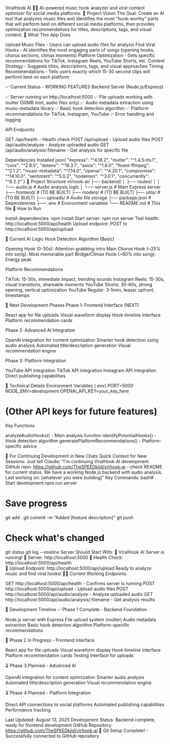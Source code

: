 ViralHook AI 🎵✨
AI-powered music hook analyzer and viral content optimizer for social media platforms.
🎯 Project Vision
The Goal: Create an AI tool that analyzes music files and identifies the most "hook-worthy" parts that will perform best on different social media platforms, then provides optimization recommendations for titles, descriptions, tags, and visual content.
🎵 What This App Does

Upload Music Files - Users can upload audio files for analysis
Find Viral Hooks - AI identifies the most engaging parts of songs (opening hooks, chorus sections, climax moments)
Platform Optimization - Gets specific recommendations for TikTok, Instagram Reels, YouTube Shorts, etc.
Content Strategy - Suggests titles, descriptions, tags, and visual approaches
Timing Recommendations - Tells users exactly which 15-30 second clips will perform best on each platform

✅ Current Status - WORKING FEATURES
Backend Server (Node.js/Express)

✅ Server running on http://localhost:5000
✅ File uploads working with multer (50MB limit, audio files only)
✅ Audio metadata extraction using music-metadata library
✅ Basic hook detection algorithm
✅ Platform recommendations for TikTok, Instagram, YouTube
✅ Error handling and logging

API Endpoints

GET /api/health - Health check
POST /api/upload - Upload audio files
POST /api/audio/analyze - Analyze uploaded audio
GET /api/audio/analysis/:filename - Get analysis for specific file

Dependencies Installed
json{
  "express": "^4.18.2",
  "multer": "^1.4.5-lts.1", 
  "cors": "^2.8.5",
  "dotenv": "^16.3.1",
  "axios": "^1.6.0",
  "fluent-ffmpeg": "^2.1.2",
  "music-metadata": "^7.14.0",
  "openai": "^4.20.1",
  "compromise": "^14.10.0",
  "sentiment": "^5.0.2",
  "nodemon": "^3.0.1",
  "concurrently": "^8.2.2"
}
📁 Project Structure
virhook-ai/
├── backend/
│   ├── routes/
│   │   └── audio.js          # Audio analysis logic
│   └── server.js             # Main Express server
├── frontend/                 # (TO BE BUILT)
├── models/                   # (TO BE BUILT) 
├── utils/                    # (TO BE BUILT)
├── uploads/                  # Audio file storage
├── package.json              # Dependencies
├── .env                      # Environment variables
└── README.md                 # This file
🚀 How to Run

Install dependencies: npm install
Start server: npm run server
Test health: http://localhost:5000/api/health
Upload endpoint: POST to http://localhost:5000/api/upload

🧠 Current AI Logic
Hook Detection Algorithm (Basic)

Opening Hook (0-30s): Attention-grabbing intro
Main Chorus Hook (~25% into song): Most memorable part
Bridge/Climax Hook (~60% into song): Energy peak

Platform Recommendations

TikTok: 15-30s, immediate impact, trending sounds
Instagram Reels: 15-30s, visual transitions, shareable moments
YouTube Shorts: 30-60s, strong opening, vertical optimization
YouTube Regular: 3-5min, teaser upfront, timestamps

🎯 Next Development Phases
Phase 1: Frontend Interface (NEXT)

 React app for file uploads
 Visual waveform display
 Hook timeline interface
 Platform recommendation cards

Phase 2: Advanced AI Integration

 OpenAI integration for content optimization
 Smarter hook detection using audio analysis
 Automated title/description generation
 Visual recommendation engine

Phase 3: Platform Integration

 YouTube API integration
 TikTok API integration
 Instagram API integration
 Direct publishing capabilities

🔧 Technical Details
Environment Variables (.env)
PORT=5000
NODE_ENV=development
OPENAI_API_KEY=your_key_here
# (Other API keys for future features)
Key Functions

analyzeAudioHooks() - Main analysis function
identifyPotentialHooks() - Hook detection algorithm
generatePlatformRecommendations() - Platform-specific advice

🔄 For Continuing Development in New Chats
Quick Context for New Sessions:
Just tell Claude: "I'm continuing ViralHook AI development. GitHub repo: https://github.com/TheSPEEDkiid/virhook-ai - check README for current status. We have a working Node.js backend with audio analysis. Last working on: [whatever you were building]"
Key Commands:
bash# Start development
npm run server

# Save progress  
git add .
git commit -m "Added [feature description]"
git push

# Check what's changed
git status
git log --oneline
Server Should Start With:
🚀 ViralHook AI Server is running!
📡 Server: http://localhost:5000
💚 Health Check: http://localhost:5000/api/health  
📁 Upload Endpoint: http://localhost:5000/api/upload
Ready to analyze music and find viral hooks! 🎵✨
Current Working Endpoints:

GET http://localhost:5000/api/health - Confirms server is running
POST http://localhost:5000/api/upload - Upload audio files
POST http://localhost:5000/api/audio/analyze - Analyze uploaded audio
GET http://localhost:5000/api/audio/analysis/:filename - Get analysis results

📅 Development Timeline
✅ Phase 1 Complete - Backend Foundation

Node.js server with Express
File upload system (multer)
Audio metadata extraction
Basic hook detection algorithm
Platform-specific recommendations

🔄 Phase 2 In Progress - Frontend Interface

React app for file uploads
Visual waveform display
Hook timeline interface
Platform recommendation cards
Testing interface for uploads

⏳ Phase 3 Planned - Advanced AI

OpenAI integration for content optimization
Smarter audio analysis
Automated title/description generation
Visual recommendation engine

⏳ Phase 4 Planned - Platform Integration

Direct API connections to social platforms
Automated publishing capabilities
Performance tracking


Last Updated: August 13, 2025
Development Status: Backend complete, ready for frontend development
GitHub Repository: https://github.com/TheSPEEDkiid/virhook-ai
🚀 Git Setup Complete! - Successfully connected to GitHub repository